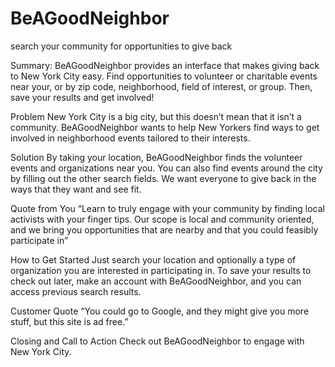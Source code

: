 # BeAGoodNeighbor
search your community for opportunities to give back

Summary:
BeAGoodNeighbor provides an interface that makes giving back to New York City easy. Find opportunities to volunteer or charitable events near your, or by zip code, neighborhood, field of interest, or group. Then, save your results and get involved!

Problem
New York City is a big city, but this doesn’t mean that it isn’t a community. BeAGoodNeighbor wants to help New Yorkers find ways to get involved in neighborhood events tailored to their interests.

Solution
By taking your location, BeAGoodNeighbor finds the volunteer events and organizations near you. You can also find events around the city by filling out the other search fields. We want everyone to give back in the ways that they want and see fit. 

Quote from You
“Learn to truly engage with your community by finding local activists with your finger tips. Our scope is local and community oriented, and we bring you opportunities that are nearby and that you could feasibly participate in”

How to Get Started
Just search your location and optionally a type of organization you are interested in participating in. To save your results to check out later, make an account with BeAGoodNeighbor, and you can access previous search results.

Customer Quote
“You could go to Google, and they might give you more stuff, but this site is ad free.”

Closing and Call to Action
Check out BeAGoodNeighbor to engage with New York City.